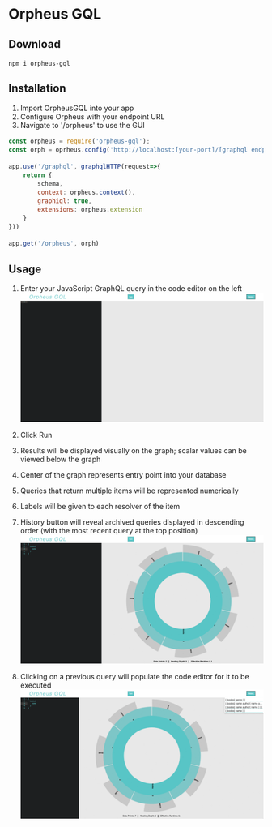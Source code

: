 # Orpheus GQL

## Download
```
npm i orpheus-gql
```

## Installation

1. Import OrpheusGQL into your app
2. Configure Orpheus with your endpoint URL
3. Navigate to '/orpheus' to use the GUI

``` javascript
const orpheus = require('orpheus-gql');
const orph = oprheus.config('http://localhost:[your-port]/[graphql endpoint]');

app.use('/graphql', graphqlHTTP(request=>{
    return {
        schema,
        context: orpheus.context(),
        graphiql: true,
        extensions: orpheus.extension
    }
}))

app.get('/orpheus', orph)
```
## Usage

1. Enter your JavaScript GraphQL query in the code editor on the left
![](orph-gif/query.gif)

2. Click Run

3. Results will be displayed visually on the graph; scalar values can be viewed below the graph

4. Center of the graph represents entry point into your database

5. Queries that return multiple items will be represented numerically

6. Labels will be given to each resolver of the item

7. History button will reveal archived queries 
displayed in descending order (with the most recent query at the top position)
![](orph-gif/history.gif)

8. Clicking on a previous query will populate the code editor for it to be executed
![](orph-gif/historyquery.gif)
